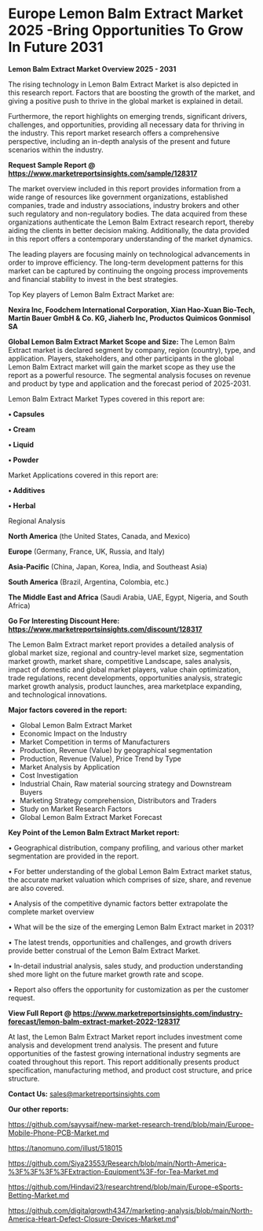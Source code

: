 # Europe Lemon Balm Extract Market 2025 -Bring Opportunities To Grow In Future 2031

<Strong> Lemon Balm Extract Market Overview 2025 - 2031</strong>

The rising technology in Lemon Balm Extract Market is also depicted in this research report. Factors that are boosting the growth of the market, and giving a positive push to thrive in the global market is explained in detail.

Furthermore, the report highlights on emerging trends, significant drivers, challenges, and opportunities, providing all necessary data for thriving in the industry. This report market research offers a comprehensive perspective, including an in-depth analysis of the present and future scenarios within the industry.

<strong>Request Sample Report @ <a href=https://www.marketreportsinsights.com/sample/128317>https://www.marketreportsinsights.com/sample/128317</a></strong>

The market overview included in this report provides information from a wide range of resources like government organizations, established companies, trade and industry associations, industry brokers and other such regulatory and non-regulatory bodies. The data acquired from these organizations authenticate the Lemon Balm Extract research report, thereby aiding the clients in better decision making. Additionally, the data provided in this report offers a contemporary understanding of the market dynamics.

The leading players are focusing mainly on technological advancements in order to improve efficiency. The long-term development patterns for this market can be captured by continuing the ongoing process improvements and financial stability to invest in the best strategies.

Top Key players of Lemon Balm Extract Market are:

<strong>Nexira Inc, Foodchem International Corporation, Xian Hao-Xuan Bio-Tech, Martin Bauer GmbH & Co. KG, Jiaherb Inc, Productos Quimicos Gonmisol SA</strong>

<strong><b>Global Lemon Balm Extract Market Scope and Size:</b></strong>
The Lemon Balm Extract market is declared segment by company, region (country), type, and application. Players, stakeholders, and other participants in the global Lemon Balm Extract market will gain the market scope as they use the report as a powerful resource. The segmental analysis focuses on revenue and product by type and application and the forecast period of 2025-2031.

Lemon Balm Extract Market Types covered in this report are:

<strong>• Capsules

• Cream

• Liquid

• Powder</strong>

Market Applications covered in this report are:

<strong>• Additives

• Herbal</strong> 

Regional Analysis

<strong>North America</strong> (the United States, Canada, and Mexico)

<strong>Europe</strong> (Germany, France, UK, Russia, and Italy)

<strong>Asia-Pacific</strong> (China, Japan, Korea, India, and Southeast Asia)

<strong>South America</strong> (Brazil, Argentina, Colombia, etc.)

<strong>The Middle East and Africa</strong> (Saudi Arabia, UAE, Egypt, Nigeria, and South Africa)

<strong>Go For Interesting Discount Here: <a href=https://www.marketreportsinsights.com/discount/128317>https://www.marketreportsinsights.com/discount/128317</a></strong>

The Lemon Balm Extract market report provides a detailed analysis of global market size, regional and country-level market size, segmentation market growth, market share, competitive Landscape, sales analysis, impact of domestic and global market players, value chain optimization, trade regulations, recent developments, opportunities analysis, strategic market growth analysis, product launches, area marketplace expanding, and technological innovations.

<strong><b>Major factors covered in the report:</b></strong>
<ul>
  <li>Global Lemon Balm Extract Market </li>
  <li>Economic Impact on the Industry</li>
  <li>Market Competition in terms of Manufacturers</li>
  <li>Production, Revenue (Value) by geographical segmentation</li>
  <li>Production, Revenue (Value), Price Trend by Type</li>
  <li>Market Analysis by Application</li>
  <li>Cost Investigation</li>
  <li>Industrial Chain, Raw material sourcing strategy and Downstream Buyers</li>
  <li>Marketing Strategy comprehension, Distributors and Traders</li>
  <li>Study on Market Research Factors</li>
  <li>Global Lemon Balm Extract Market Forecast</li>
</ul>

<strong><b>Key Point of the Lemon Balm Extract Market report:</b></strong>

• Geographical distribution, company profiling, and various other market segmentation are provided in the report.

• For better understanding of the global Lemon Balm Extract market status, the accurate market valuation which comprises of size, share, and revenue are also covered.

• Analysis of the competitive dynamic factors better extrapolate the complete market overview

• What will be the size of the emerging Lemon Balm Extract market in 2031?

• The latest trends, opportunities and challenges, and growth drivers provide better construal of the Lemon Balm Extract Market.

• In-detail industrial analysis, sales study, and production understanding shed more light on the future market growth rate and scope.

• Report also offers the opportunity for customization as per the customer request.

<strong><b>View Full Report @ <a href=https://www.marketreportsinsights.com/industry-forecast/lemon-balm-extract-market-2022-128317>https://www.marketreportsinsights.com/industry-forecast/lemon-balm-extract-market-2022-128317</a></b></strong>


At last, the Lemon Balm Extract Market report includes investment come analysis and development trend analysis. The present and future opportunities of the fastest growing international industry segments are coated throughout this report. This report additionally presents product specification, manufacturing method, and product cost structure, and price structure.

<strong>Contact Us:</strong>
sales@marketreportsinsights.com

<strong>Our other reports:</strong>

<a href=https://github.com/sayysaif/new-market-research-trend/blob/main/Europe-Mobile-Phone-PCB-Market.md>https://github.com/sayysaif/new-market-research-trend/blob/main/Europe-Mobile-Phone-PCB-Market.md</a>

<a href=https://tanomuno.com/illust/518015>https://tanomuno.com/illust/518015</a>

<a href=https://github.com/Siya23553/Research/blob/main/North-America-%3F%3F%3F%3FExtraction-Equipment%3F-for-Tea-Market.md>https://github.com/Siya23553/Research/blob/main/North-America-%3F%3F%3F%3FExtraction-Equipment%3F-for-Tea-Market.md</a>

<a href=https://github.com/Hindavi23/researchtrend/blob/main/Europe-eSports-Betting-Market.md>https://github.com/Hindavi23/researchtrend/blob/main/Europe-eSports-Betting-Market.md</a>

<a href=https://github.com/digitalgrowth4347/marketing-analysis/blob/main/North-America-Heart-Defect-Closure-Devices-Market.md>https://github.com/digitalgrowth4347/marketing-analysis/blob/main/North-America-Heart-Defect-Closure-Devices-Market.md</a>"

